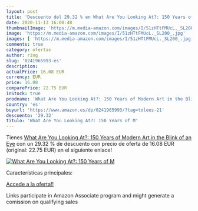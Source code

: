 ```yaml
---
layout: post
title: 'Descuento del 29.32 % en What Are You Looking At?: 150 Years of M'
date: 2020-11-13 16:00:48
thumbnailImage: 'https://m.media-amazon.com/images/I/51zHTtFMUcL._SL200_.jpg'
image: 'https://m.media-amazon.com/images/I/51zHTtFMUcL._SL200_.jpg'
images: [ 'https://m.media-amazon.com/images/I/51zHTtFMUcL._SL200_.jpg' ]
comments: true
category: ofertas
author: ring
slug: '0241965993-es'
description:
actualPrice: 16.08 EUR
currency: EUR
price: 16.08
comparePrice: 22.75 EUR
inStock: true
prodname: 'What Are You Looking At?: 150 Years of Modern Art in the Blink of an Eye'
country: 'es'
buyurl: 'https://www.amazon.es/dp/0241965993/?tag=tolees-21'
descuento: '29.32'
titulo: 'What Are You Looking At?: 150 Years of M'
---
```


Tienes [What Are You Looking At?: 150 Years of Modern Art in the Blink of an Eye](https://www.amazon.es/dp/0241965993/?tag=tolees-21) con un 29.32 % de descuento con precio de oferta de 16.08 EUR (original: 22.75 EUR) en el siguiente enlace!

[![What Are You Looking At?: 150 Years of M](https://m.media-amazon.com/images/I/51zHTtFMUcL._SL200_.jpg)](https://www.amazon.es/dp/0241965993/?tag=tolees-21)

Características principales:


[Accede a la oferta!!](https://www.amazon.es/dp/0241965993/?tag=tolees-21)

Links participate in Amazon Associate program and might generate a comission on qualifying sales


